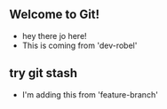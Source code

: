 ## Welcome to Git!

- hey there jo here!
- This is coming from 'dev-robel'
## try git stash
 - I'm adding this from 'feature-branch'